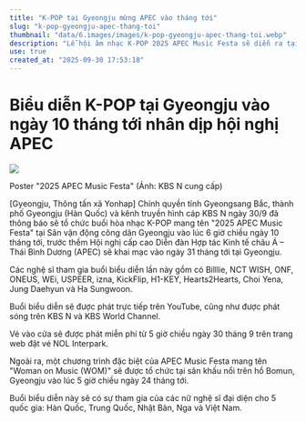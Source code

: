 ```yaml
---
title: "K-POP tại Gyeongju mừng APEC vào tháng tới"
slug: "k-pop-gyeongju-apec-thang-toi"
thumbnail: "data/6.images/images/k-pop-gyeongju-apec-thang-toi.webp"
description: "Lễ hội âm nhạc K-POP 2025 APEC Music Festa sẽ diễn ra tại Gyeongju, Hàn Quốc vào ngày 10 tháng 10 với sự tham gia của nhiều nhóm nhạc nổi tiếng. Một chương trình đặc biệt Woman on Music với nghệ sĩ 5 nước, trong đó có Việt Nam, cũng được tổ chức."
use: true
created_at: "2025-09-30 17:53:18"
---
```


# Biểu diễn K-POP tại Gyeongju vào ngày 10 tháng tới nhân dịp hội nghị APEC

![](/images/20250930-00503370-yonh-000-1-view.webp)

Poster "2025 APEC Music Festa" (Ảnh: KBS N cung cấp)

[Gyeongju, Thông tấn xã Yonhap] Chính quyền tỉnh Gyeongsang Bắc, thành phố Gyeongju (Hàn Quốc) và kênh truyền hình cáp KBS N ngày 30/9 đã thông báo sẽ tổ chức buổi hòa nhạc K-POP mang tên "2025 APEC Music Festa" tại Sân vận động công dân Gyeongju vào lúc 6 giờ chiều ngày 10 tháng tới, trước thềm Hội nghị cấp cao Diễn đàn Hợp tác Kinh tế châu Á – Thái Bình Dương (APEC) sẽ khai mạc vào ngày 31 tháng tới tại Gyeongju.

Các nghệ sĩ tham gia buổi biểu diễn lần này gồm có Billlie, NCT WISH, ONF, ONEUS, WEi, USPEER, izna, KickFlip, H1-KEY, Hearts2Hearts, Choi Yena, Jung Daehyun và Ha Sungwoon.

Buổi biểu diễn sẽ được phát trực tiếp trên YouTube, cũng như được phát sóng trên KBS N và KBS World Channel.

Vé vào cửa sẽ được phát miễn phí từ 5 giờ chiều ngày 30 tháng 9 trên trang web đặt vé NOL Interpark.

Ngoài ra, một chương trình đặc biệt của APEC Music Festa mang tên "Woman on Music (WOM)" sẽ được tổ chức tại sân khấu nổi trên hồ Bomun, Gyeongju vào lúc 5 giờ chiều ngày 24 tháng tới.

Buổi biểu diễn này sẽ có sự tham gia của các nữ nghệ sĩ đại diện cho 5 quốc gia: Hàn Quốc, Trung Quốc, Nhật Bản, Nga và Việt Nam.
